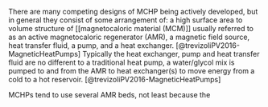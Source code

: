 
There are many competing designs of MCHP being actively developed, but in general they consist of some arrangement of: a high surface area to volume structure of [[magnetocaloric material (MCM)]] usually referred to as an active magnetocaloric regenerator (AMR), a magnetic field source, heat transfer fluid, a pump, and a heat exchanger. [@trevizoliPV2016-MagneticHeatPumps] 
Typically the heat exchanger, pump and heat transfer fluid are no different to a traditional heat pump, a water/glycol mix is pumped to and from the AMR to heat exchanger(s) to move energy from a cold to a hot reservoir. [@trevizoliPV2016-MagneticHeatPumps] 

MCHPs tend to use several AMR beds, not least because the 